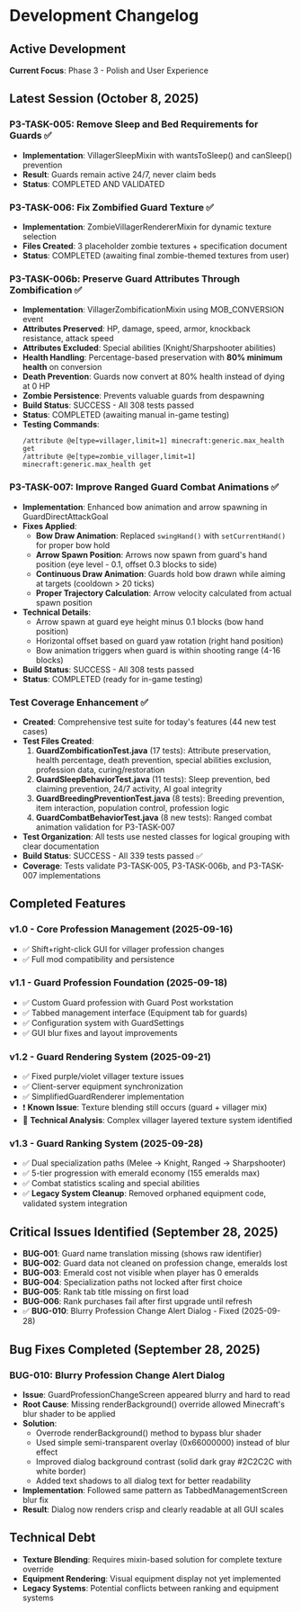 # Development Changelog

## Active Development
**Current Focus**: Phase 3 - Polish and User Experience

## Latest Session (October 8, 2025)

### P3-TASK-005: Remove Sleep and Bed Requirements for Guards ✅
- **Implementation**: VillagerSleepMixin with wantsToSleep() and canSleep() prevention
- **Result**: Guards remain active 24/7, never claim beds
- **Status**: COMPLETED AND VALIDATED

### P3-TASK-006: Fix Zombified Guard Texture ✅
- **Implementation**: ZombieVillagerRendererMixin for dynamic texture selection
- **Files Created**: 3 placeholder zombie textures + specification document
- **Status**: COMPLETED (awaiting final zombie-themed textures from user)

### P3-TASK-006b: Preserve Guard Attributes Through Zombification ✅
- **Implementation**: VillagerZombificationMixin using MOB_CONVERSION event
- **Attributes Preserved**: HP, damage, speed, armor, knockback resistance, attack speed
- **Attributes Excluded**: Special abilities (Knight/Sharpshooter abilities)
- **Health Handling**: Percentage-based preservation with **80% minimum health** on conversion
- **Death Prevention**: Guards now convert at 80% health instead of dying at 0 HP
- **Zombie Persistence**: Prevents valuable guards from despawning
- **Build Status**: SUCCESS - All 308 tests passed
- **Status**: COMPLETED (awaiting manual in-game testing)
- **Testing Commands**:
  ```
  /attribute @e[type=villager,limit=1] minecraft:generic.max_health get
  /attribute @e[type=zombie_villager,limit=1] minecraft:generic.max_health get
  ```

### P3-TASK-007: Improve Ranged Guard Combat Animations ✅
- **Implementation**: Enhanced bow animation and arrow spawning in GuardDirectAttackGoal
- **Fixes Applied**:
  - **Bow Draw Animation**: Replaced `swingHand()` with `setCurrentHand()` for proper bow hold
  - **Arrow Spawn Position**: Arrows now spawn from guard's hand position (eye level - 0.1, offset 0.3 blocks to side)
  - **Continuous Draw Animation**: Guards hold bow drawn while aiming at targets (cooldown > 20 ticks)
  - **Proper Trajectory Calculation**: Arrow velocity calculated from actual spawn position
- **Technical Details**:
  - Arrow spawn at guard eye height minus 0.1 blocks (bow hand position)
  - Horizontal offset based on guard yaw rotation (right hand position)
  - Bow animation triggers when guard is within shooting range (4-16 blocks)
- **Build Status**: SUCCESS - All 308 tests passed
- **Status**: COMPLETED (ready for in-game testing)

### Test Coverage Enhancement ✅
- **Created**: Comprehensive test suite for today's features (44 new test cases)
- **Test Files Created**:
  1. **GuardZombificationTest.java** (17 tests): Attribute preservation, health percentage, death prevention, special abilities exclusion, profession data, curing/restoration
  2. **GuardSleepBehaviorTest.java** (11 tests): Sleep prevention, bed claiming prevention, 24/7 activity, AI goal integrity
  3. **GuardBreedingPreventionTest.java** (8 tests): Breeding prevention, item interaction, population control, profession logic
  4. **GuardCombatBehaviorTest.java** (8 new tests): Ranged combat animation validation for P3-TASK-007
- **Test Organization**: All tests use nested classes for logical grouping with clear documentation
- **Build Status**: SUCCESS - All 339 tests passed ✅
- **Coverage**: Tests validate P3-TASK-005, P3-TASK-006b, and P3-TASK-007 implementations

## Completed Features

### v1.0 - Core Profession Management (2025-09-16)
- ✅ Shift+right-click GUI for villager profession changes
- ✅ Full mod compatibility and persistence

### v1.1 - Guard Profession Foundation (2025-09-18)
- ✅ Custom Guard profession with Guard Post workstation
- ✅ Tabbed management interface (Equipment tab for guards)
- ✅ Configuration system with GuardSettings
- ✅ GUI blur fixes and layout improvements

### v1.2 - Guard Rendering System (2025-09-21)
- ✅ Fixed purple/violet villager texture issues
- ✅ Client-server equipment synchronization
- ✅ SimplifiedGuardRenderer implementation
- ❗ **Known Issue**: Texture blending still occurs (guard + villager mix)
- 📝 **Technical Analysis**: Complex villager layered texture system identified

### v1.3 - Guard Ranking System (2025-09-28)
- ✅ Dual specialization paths (Melee → Knight, Ranged → Sharpshooter)
- ✅ 5-tier progression with emerald economy (155 emeralds max)
- ✅ Combat statistics scaling and special abilities
- ✅ **Legacy System Cleanup**: Removed orphaned equipment code, validated system integration

## Critical Issues Identified (September 28, 2025)
- **BUG-001**: Guard name translation missing (shows raw identifier)
- **BUG-002**: Guard data not cleaned on profession change, emeralds lost
- **BUG-003**: Emerald cost not visible when player has 0 emeralds
- **BUG-004**: Specialization paths not locked after first choice
- **BUG-005**: Rank tab title missing on first load
- **BUG-006**: Rank purchases fail after first upgrade until refresh
- ✅ **BUG-010**: Blurry Profession Change Alert Dialog - Fixed (2025-09-28)

## Bug Fixes Completed (September 28, 2025)

### BUG-010: Blurry Profession Change Alert Dialog
- **Issue**: GuardProfessionChangeScreen appeared blurry and hard to read
- **Root Cause**: Missing renderBackground() override allowed Minecraft's blur shader to be applied
- **Solution**:
  - Overrode renderBackground() method to bypass blur shader
  - Used simple semi-transparent overlay (0x66000000) instead of blur effect
  - Improved dialog background contrast (solid dark gray #2C2C2C with white border)
  - Added text shadows to all dialog text for better readability
- **Implementation**: Followed same pattern as TabbedManagementScreen blur fix
- **Result**: Dialog now renders crisp and clearly readable at all GUI scales

## Technical Debt
- **Texture Blending**: Requires mixin-based solution for complete texture override
- **Equipment Rendering**: Visual equipment display not yet implemented
- **Legacy Systems**: Potential conflicts between ranking and equipment systems